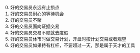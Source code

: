 0. 好的交易员永远有止损点
1. 好的交易员耐心的等待机会
2. 好的交易员不赌
4. 好的交易员面向证据交易
5. 好的交易员交易不顺就去度假
6. 好的交易员休市时做交易计划，开盘时按计划交易或者观望
7. 好的交易员如果持有杠杆，不要超过一天，那是属于天才的工具